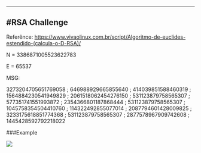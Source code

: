 ___
#RSA Challenge
-----
Referênce: https://www.vivaolinux.com.br/script/Algoritmo-de-euclides-estendido-(calcula-o-D-RSA)/

N = 3386871005523622783

E = 65537

MSG:

3273204705651769058 ; 646988929665855640 ; 414039851588460319 ; 1564884230541949829 ; 2061518062454276150 ; 531123879758565307 ; 577351741551993872 ; 2354366801187868444 ; 531123879758565307 ; 1045758354504410760 ; 114322492855077014 ; 2087794601428009825 ; 3233175618851774368 ; 531123879758565307 ; 2877578967909742608 ; 1445428592792218022

###Example

![](https://github.com/gabrielportes/rsachallenge/blob/master/example.jpg)
